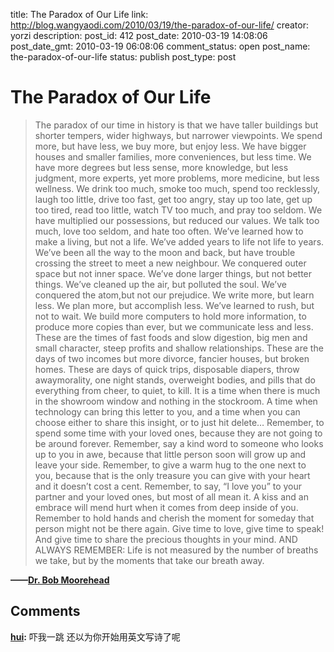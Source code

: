 title: The Paradox of Our Life
link: http://blog.wangyaodi.com/2010/03/19/the-paradox-of-our-life/
creator: yorzi
description: 
post_id: 412
post_date: 2010-03-19 14:08:06
post_date_gmt: 2010-03-19 06:08:06
comment_status: open
post_name: the-paradox-of-our-life
status: publish
post_type: post

# The Paradox of Our Life

> The paradox of our time in history is that we have taller buildings but shorter tempers, wider highways, but narrower viewpoints. We spend more, but have less, we buy more, but enjoy less. We have bigger houses and smaller families, more conveniences, but less time. We have more degrees but less sense, more knowledge, but less judgment, more experts, yet more problems, more medicine, but less wellness. We drink too much, smoke too much, spend too recklessly, laugh too little, drive too fast, get too angry, stay up too late, get up too tired, read too little, watch TV too much, and pray too seldom. We have multiplied our possessions, but reduced our values. We talk too much, love too seldom, and hate too often. We’ve learned how to make a living, but not a life. We’ve added years to life not life to years. We’ve been all the way to the moon and back, but have trouble crossing the street to meet a new neighbour. We conquered outer space but not inner space. We’ve done larger things, but not better things. We’ve cleaned up the air, but polluted the soul. We’ve conquered the atom,but not our prejudice. We write more, but learn less. We plan more, but accomplish less. We’ve learned to rush, but not to wait. We build more computers to hold more information, to produce more copies than ever, but we communicate less and less. These are the times of fast foods and slow digestion, big men and small character, steep profits and shallow relationships. These are the days of two incomes but more divorce, fancier houses, but broken homes. These are days of quick trips, disposable diapers, throw awaymorality, one night stands, overweight bodies, and pills that do everything from cheer, to quiet, to kill. It is a time when there is much in the showroom window and nothing in the stockroom. A time when technology can bring this letter to you, and a time when you can choose either to share this insight, or to just hit delete… Remember, to spend some time with your loved ones, because they are not going to be around forever. Remember, say a kind word to someone who looks up to you in awe, because that little person soon will grow up and leave your side. Remember, to give a warm hug to the one next to you, because that is the only treasure you can give with your heart and it doesn’t cost a cent. Remember, to say, “I love you” to your partner and your loved ones, but most of all mean it. A kiss and an embrace will mend hurt when it comes from deep inside of you. Remember to hold hands and cherish the moment for someday that person might not be there again. Give time to love, give time to speak! And give time to share the precious thoughts in your mind. AND ALWAYS REMEMBER: Life is not measured by the number of breaths we take, but by the moments that take our breath away.

**——[Dr. Bob Moorehead](http://www.google.cn/search?hl=en&q=Bob+Moorehead&sourceid=navclient-ff&rlz=1B6_____enCN354CN354&ie=UTF-8)**

## Comments

**[hui](#555 "2010-03-19 23:13:06"):** 吓我一跳 还以为你开始用英文写诗了呢

